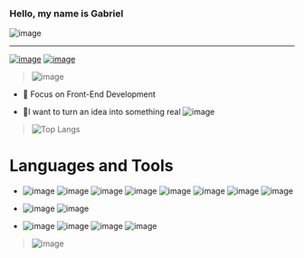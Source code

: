 ### Hello, my name is Gabriel
![image](https://user-images.githubusercontent.com/84210050/126929740-f2932660-b8ff-4581-a7ea-b54f8e954e26.png)
<hr>

<a href="https://www.linkedin.com/in/gabriel-claudino-marinho-b88823179/"> ![image](https://user-images.githubusercontent.com/84210050/126931596-6fd671d5-7563-4289-8cbe-e647bffb668d.png)</a>
<a href="mailto:gabriel.cmunivos@protonmail.com"> ![image](https://user-images.githubusercontent.com/84210050/126931575-1421d179-7e0d-490f-9561-d7e550f34a6b.png) </a>

> ![image](https://i.pinimg.com/originals/68/92/23/689223b7c3b904639f0cc05b970315f6.gif) 

- 🎯 Focus on Front-End Development

- 💭I want to turn an idea into something real ![image](https://user-images.githubusercontent.com/84210050/126935626-75a04931-2940-404f-a9fb-696590576a3b.png)

> ![Top Langs](https://github-readme-stats.vercel.app/api/top-langs/?username=Marincor&theme=gotham)

# Languages and Tools
- ![image](https://user-images.githubusercontent.com/84210050/126933791-ad829618-0f59-44ff-92ff-7c8fccdefea7.png) ![image](https://user-images.githubusercontent.com/84210050/126933808-3a6cd802-d246-4c8c-8863-6f6e36f21c70.png) ![image](https://user-images.githubusercontent.com/84210050/126933834-e9d3aaf1-55de-4ae1-a6c8-f8d238776ba3.png) ![image](https://user-images.githubusercontent.com/84210050/132928388-5891baa4-846e-42e1-ab59-43e9bd495717.png)
 ![image](https://user-images.githubusercontent.com/84210050/131025073-3003479c-da7a-4057-a9e3-7a620431909b.png) ![image](https://user-images.githubusercontent.com/84210050/132928368-06d6f0af-5599-4d3e-836a-c7f8557ea066.png)  ![image](https://user-images.githubusercontent.com/84210050/150241690-0fcfcfff-ccf2-4f3b-a199-a4da4df04585.png) ![image](https://user-images.githubusercontent.com/84210050/176577735-a40c1542-694d-4918-affc-2c52da64ff87.png)







- ![image](https://user-images.githubusercontent.com/84210050/176577691-de68daee-cbca-41c4-8008-5e365fcad766.png) ![image](https://user-images.githubusercontent.com/84210050/176577864-f078ba62-fd1e-4c95-8d36-fa9299adf5ef.png)






- ![image](https://user-images.githubusercontent.com/84210050/127054232-2e4d4f49-a5b4-488c-a5cc-919f07d86b0e.png) ![image](https://user-images.githubusercontent.com/84210050/127054273-56ce9a84-fd82-4925-958f-fcd4983caa90.png) ![image](https://user-images.githubusercontent.com/84210050/127054317-3e7bec6d-706d-46fd-866b-5aed6a66ee64.png) ![image](https://user-images.githubusercontent.com/84210050/127054582-0e4234e2-06fd-46bd-bfb8-1a3f2ecd0799.png)












> ![image](https://media.tenor.com/images/ef21d578e618dcc2278a55e024aaa20b/tenor.gif) 



<!--
**Marincor/Marincor** is a ✨ _special_ ✨ repository because its `README.md` (this file) appears on your GitHub profile.

Here are some ideas to get you started:

- 🔭 I’m currently working on ...
- 🌱 I’m currently learning ...
- 👯 I’m looking to collaborate on ...
- 🤔 I’m looking for help with ...
- 💬 Ask me about ...
- 📫 How to reach me: ...
- 😄 Pronouns: ...
- ⚡ Fun fact: ...
-->
